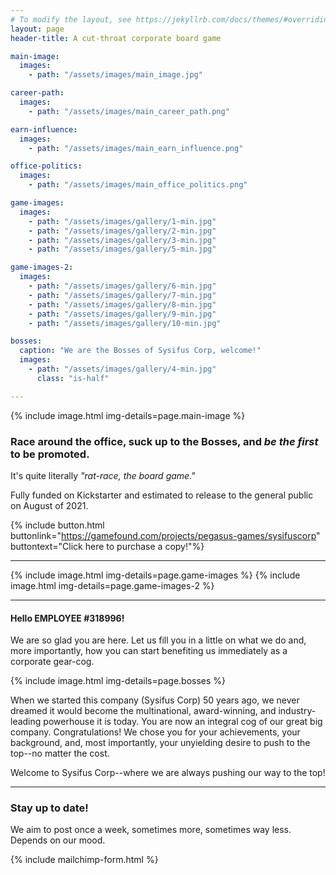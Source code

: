 ```yaml
---
# To modify the layout, see https://jekyllrb.com/docs/themes/#overriding-theme-defaults
layout: page
header-title: A cut-throat corporate board game

main-image:
  images:
    - path: "/assets/images/main_image.jpg"

career-path:
  images:
    - path: "/assets/images/main_career_path.png"

earn-influence:
  images:
    - path: "/assets/images/main_earn_influence.png"

office-politics:
  images:
    - path: "/assets/images/main_office_politics.png"

game-images:
  images:
    - path: "/assets/images/gallery/1-min.jpg"
    - path: "/assets/images/gallery/2-min.jpg"
    - path: "/assets/images/gallery/3-min.jpg"
    - path: "/assets/images/gallery/5-min.jpg"

game-images-2:
  images:
    - path: "/assets/images/gallery/6-min.jpg"
    - path: "/assets/images/gallery/7-min.jpg"
    - path: "/assets/images/gallery/8-min.jpg"
    - path: "/assets/images/gallery/9-min.jpg"
    - path: "/assets/images/gallery/10-min.jpg"

bosses:
  caption: "We are the Bosses of Sysifus Corp, welcome!"
  images:
    - path: "/assets/images/gallery/4-min.jpg"
      class: "is-half"

---
```


{% include image.html img-details=page.main-image %}

### Race around the office, suck up to the Bosses, and _be the first_ to be promoted.

It's quite literally _"rat-race, the board game."_

Fully funded on Kickstarter and estimated to release to the general public on August of 2021.

{% include button.html buttonlink="https://gamefound.com/projects/pegasus-games/sysifuscorp" buttontext="Click here to purchase a copy!"%}

---

{% include image.html img-details=page.game-images %}
{% include image.html img-details=page.game-images-2 %}

---

#### Hello EMPLOYEE #318996!

We are so glad you are here. Let us fill you in a little on what we do and, more importantly, how you can start benefiting us immediately as a corporate gear-cog.  

{% include image.html img-details=page.bosses %}

When we started this company (Sysifus Corp) 50 years ago, we never dreamed it would become the multinational, award-winning, and industry-leading powerhouse it is today. You are now an integral cog of our great big company. Congratulations! We chose you for your achievements, your background, and, most importantly, your unyielding desire to push to the top--no matter the cost.

Welcome to Sysifus Corp--where we are always pushing our way to the top!


---

### Stay up to date!
We aim to post once a week, sometimes more, sometimes way less. Depends on our mood.

{% include mailchimp-form.html %}
